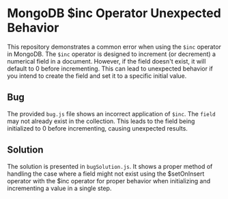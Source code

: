 # MongoDB $inc Operator Unexpected Behavior

This repository demonstrates a common error when using the `$inc` operator in MongoDB.  The `$inc` operator is designed to increment (or decrement) a numerical field in a document.  However, if the field doesn't exist, it will default to 0 before incrementing.  This can lead to unexpected behavior if you intend to create the field and set it to a specific initial value. 

## Bug
The provided `bug.js` file shows an incorrect application of `$inc`.  The `field` may not already exist in the collection. This leads to the field being initialized to 0 before incrementing, causing unexpected results. 

## Solution
The solution is presented in `bugSolution.js`. It shows a proper method of handling the case where a field might not exist using the $setOnInsert operator with the $inc operator for proper behavior when initializing and incrementing a value in a single step.